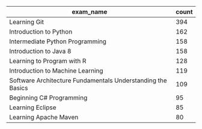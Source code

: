 


|exam_name                                                  |count|
|-----------------------------------------------------------|-----|
|Learning Git                                               |394  |
|Introduction to Python                                     |162  |
|Intermediate Python Programming                            |158  |
|Introduction to Java 8                                     |158  |
|Learning to Program with R                                 |128  |
|Introduction to Machine Learning                           |119  |
|Software Architecture Fundamentals Understanding the Basics|109  |
|Beginning C# Programming                                   |95   |
|Learning Eclipse                                           |85   |
|Learning Apache Maven                                      |80   |



